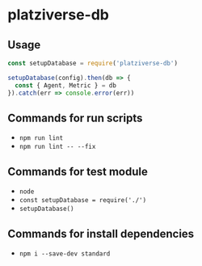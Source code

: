 # platziverse-db

## Usage

``` js
const setupDatabase = require('platziverse-db')

setupDatabase(config).then(db => {
  const { Agent, Metric } = db
}).catch(err => console.error(err))
```

## Commands for run scripts
- `npm run lint`
- `npm run lint -- --fix`

## Commands for test module
- `node`
- `const setupDatabase = require('./')`
- `setupDatabase()`

## Commands for install dependencies
- `npm i --save-dev standard`
